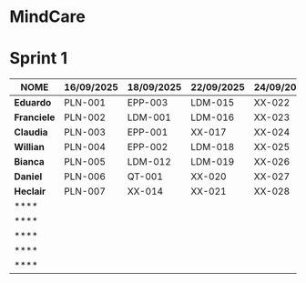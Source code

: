 # MindCare 


# Sprint 1

| **NOME**   | **16/09/2025** | **18/09/2025** | **22/09/2025** | **24/09/2025** | **26/09/2025** | **30/09/2025** | **02/10/2025** |
|-----------|---------------|---------------|---------------|---------------|---------------|---------------|---------------|
| **Eduardo**   | PLN-001 | EPP-003 | LDM-015 | XX-022 | XX-029 | XX-036 | XX-043 |
| **Franciele**    | PLN-002 | LDM-001 | LDM-016 | XX-023 | XX-030 | XX-037 | XX-044 |
| **Claudia**    | PLN-003 | EPP-001 | XX-017 | XX-024 | XX-031 | XX-038 | XX-045 |
| **Willian** | PLN-004 | EPP-002 | LDM-018 | XX-025 | XX-032 | XX-039 | XX-046 |
| **Bianca**   | PLN-005 | LDM-012 | LDM-019 | XX-026 | XX-033 | XX-040 | XX-047 |
| **Daniel**   | PLN-006 | QT-001 | XX-020 | XX-027 | XX-034 | XX-041 | XX-048 |
| **Heclair**   | PLN-007 | XX-014 | XX-021 | XX-028 | XX-035 | XX-042 | XX-049 |
| ****   |  |  |  |  |  |  |  |
| ****   |  |  |  |  |  |  |  |
| ****   |  |  |  |  |  |  |  |
| ****   |  |  |  |  |  |  |  |
| ****   |  |  |  |  |  |  |  |
